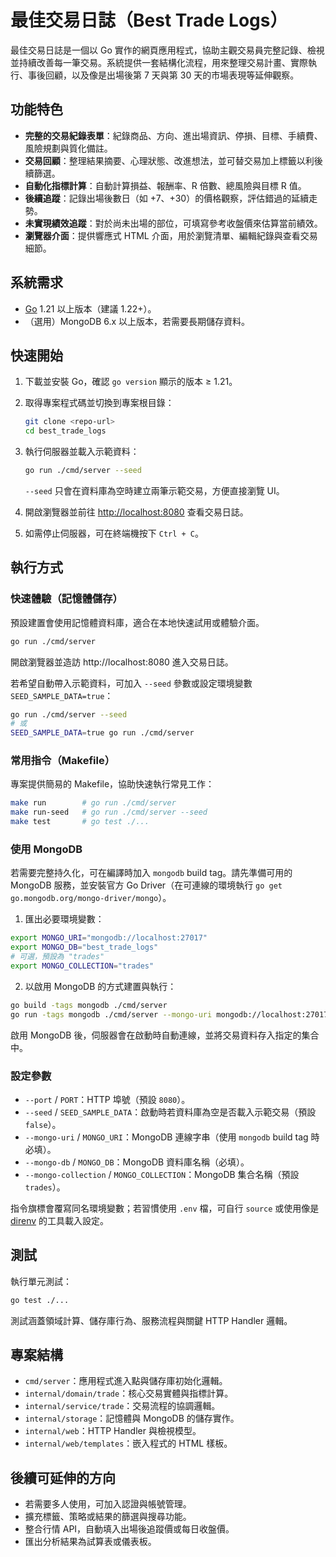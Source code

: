 # 最佳交易日誌（Best Trade Logs）

最佳交易日誌是一個以 Go 實作的網頁應用程式，協助主觀交易員完整記錄、檢視並持續改善每一筆交易。系統提供一套結構化流程，用來整理交易計畫、實際執行、事後回顧，以及像是出場後第 7 天與第 30 天的市場表現等延伸觀察。

## 功能特色

- **完整的交易紀錄表單**：紀錄商品、方向、進出場資訊、停損、目標、手續費、風險規劃與質化備註。
- **交易回顧**：整理結果摘要、心理狀態、改進想法，並可替交易加上標籤以利後續篩選。
- **自動化指標計算**：自動計算損益、報酬率、R 倍數、總風險與目標 R 值。
- **後續追蹤**：記錄出場後數日（如 +7、+30）的價格觀察，評估錯過的延續走勢。
- **未實現績效追蹤**：對於尚未出場的部位，可填寫參考收盤價來估算當前績效。
- **瀏覽器介面**：提供響應式 HTML 介面，用於瀏覽清單、編輯紀錄與查看交易細節。

## 系統需求

- [Go](https://go.dev/dl/) 1.21 以上版本（建議 1.22+）。
- （選用）MongoDB 6.x 以上版本，若需要長期儲存資料。

## 快速開始

1. 下載並安裝 Go，確認 `go version` 顯示的版本 ≥ 1.21。
2. 取得專案程式碼並切換到專案根目錄：

   ```bash
   git clone <repo-url>
   cd best_trade_logs
   ```

3. 執行伺服器並載入示範資料：

   ```bash
   go run ./cmd/server --seed
   ```

   `--seed` 只會在資料庫為空時建立兩筆示範交易，方便直接瀏覽 UI。

4. 開啟瀏覽器並前往 <http://localhost:8080> 查看交易日誌。

5. 如需停止伺服器，可在終端機按下 `Ctrl + C`。

## 執行方式

### 快速體驗（記憶體儲存）

預設建置會使用記憶體資料庫，適合在本地快速試用或體驗介面。

```bash
go run ./cmd/server
```

開啟瀏覽器並造訪 http://localhost:8080 進入交易日誌。

若希望自動帶入示範資料，可加入 `--seed` 參數或設定環境變數 `SEED_SAMPLE_DATA=true`：

```bash
go run ./cmd/server --seed
# 或
SEED_SAMPLE_DATA=true go run ./cmd/server
```

### 常用指令（Makefile）

專案提供簡易的 Makefile，協助快速執行常見工作：

```bash
make run        # go run ./cmd/server
make run-seed   # go run ./cmd/server --seed
make test       # go test ./...
```


### 使用 MongoDB

若需要完整持久化，可在編譯時加入 `mongodb` build tag。請先準備可用的 MongoDB 服務，並安裝官方 Go Driver（在可連線的環境執行 `go get go.mongodb.org/mongo-driver/mongo`）。

1. 匯出必要環境變數：

```bash
export MONGO_URI="mongodb://localhost:27017"
export MONGO_DB="best_trade_logs"
# 可選，預設為 "trades"
export MONGO_COLLECTION="trades"
```

2. 以啟用 MongoDB 的方式建置與執行：

```bash
go build -tags mongodb ./cmd/server
go run -tags mongodb ./cmd/server --mongo-uri mongodb://localhost:27017 --mongo-db best_trade_logs
```

啟用 MongoDB 後，伺服器會在啟動時自動連線，並將交易資料存入指定的集合中。

### 設定參數

- `--port` / `PORT`：HTTP 埠號（預設 `8080`）。
- `--seed` / `SEED_SAMPLE_DATA`：啟動時若資料庫為空是否載入示範交易（預設 `false`）。
- `--mongo-uri` / `MONGO_URI`：MongoDB 連線字串（使用 `mongodb` build tag 時必填）。
- `--mongo-db` / `MONGO_DB`：MongoDB 資料庫名稱（必填）。
- `--mongo-collection` / `MONGO_COLLECTION`：MongoDB 集合名稱（預設 `trades`）。

指令旗標會覆寫同名環境變數；若習慣使用 `.env` 檔，可自行 `source` 或使用像是 [direnv](https://direnv.net/) 的工具載入設定。

## 測試

執行單元測試：

```bash
go test ./...
```

測試涵蓋領域計算、儲存庫行為、服務流程與關鍵 HTTP Handler 邏輯。

## 專案結構

- `cmd/server`：應用程式進入點與儲存庫初始化邏輯。
- `internal/domain/trade`：核心交易實體與指標計算。
- `internal/service/trade`：交易流程的協調邏輯。
- `internal/storage`：記憶體與 MongoDB 的儲存實作。
- `internal/web`：HTTP Handler 與檢視模型。
- `internal/web/templates`：嵌入程式的 HTML 樣板。

## 後續可延伸的方向

- 若需要多人使用，可加入認證與帳號管理。
- 擴充標籤、策略或結果的篩選與搜尋功能。
- 整合行情 API，自動填入出場後追蹤價或每日收盤價。
- 匯出分析結果為試算表或儀表板。
